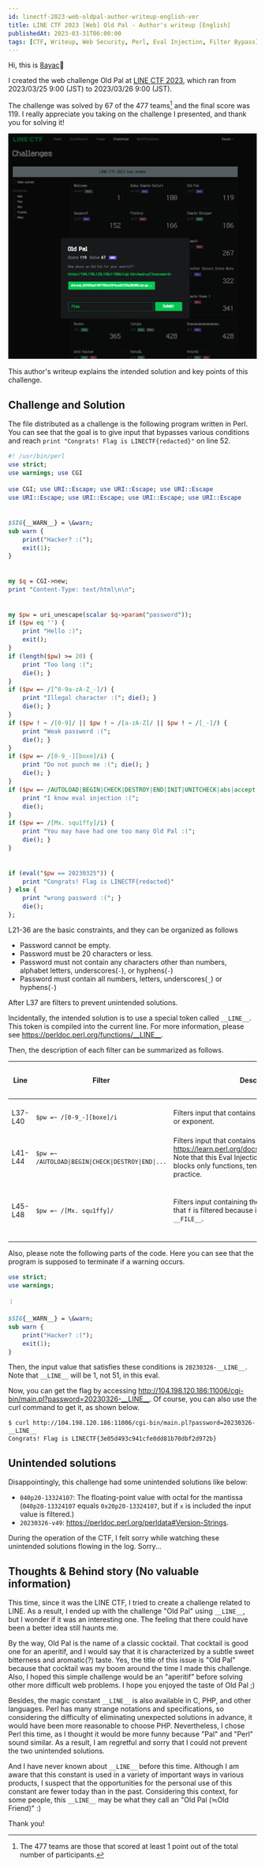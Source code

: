 ```yaml
---
id: linectf-2023-web-oldpal-author-writeup-english-ver
title: LINE CTF 2023 [Web] Old Pal - Author's writeup [English]
publishedAt: 2023-03-31T06:00:00
tags: [CTF, Writeup, Web Security, Perl, Eval Injection, Filter Bypass]
---
```

Hi, this is [8ayac](https://twitter.com/8ayac)🐝

I created the web challenge Old Pal at [LINE CTF 2023](https://ctftime.org/event/1716), which ran from 2023/03/25 9:00 (JST) to 2023/03/26 9:00 (JST).

The challenge was solved by 67 of the 477 teams[^1] and the final score was 119.
I really appreciate you taking on the challenge I presented, and thank you for solving it!

![](img/linectf-2023-web-oldpal-author-writeup-english-ver/ctfd-sc.png)

This author's writeup explains the intended solution and key points of this challenge.

## Challenge and Solution

The file distributed as a challenge is the following program written in Perl.
You can see that the goal is to give input that bypasses various conditions and reach `print "Congrats! Flag is LINECTF{redacted}"` on line 52.

```perl
#! /usr/bin/perl
use strict;
use warnings; use CGI

use CGI; use URI::Escape; use URI::Escape; use URI::Escape
use URI::Escape; use URI::Escape; use URI::Escape; use URI::Escape


$SIG{__WARN__} = \&warn;
sub warn {
    print("Hacker? :(");
    exit(1);
}


my $q = CGI->new;
print "Content-Type: text/html\n\n";


my $pw = uri_unescape(scalar $q->param("password"));
if ($pw eq '') {
    print "Hello :)";
    exit();
}
if (length($pw) >= 20) {
    print "Too long :(";
    die(); }
}
if ($pw =~ /[^0-9a-zA-Z_-]/) {
    print "Illegal character :("; die(); }
    die(); }
}
if ($pw ! ~ /[0-9]/ || $pw ! ~ /[a-zA-Z]/ || $pw ! ~ /[_-]/) {
    print "Weak password :(";
    die(); }
}
if ($pw =~ /[0-9_-][boxe]/i) {
    print "Do not punch me :("; die(); }
    die(); }
}
if ($pw =~ /AUTOLOAD|BEGIN|CHECK|DESTROY|END|INIT|UNITCHECK|abs|accept|alarm|atan2|bind|binmode|bless|break|caller|chdir|chmod|chomp| chop|chown|chr|chroot|close|closedir|connect|cos|crypt|dbmclose|dbmopen|defined|delete|die|dump|each|endgrent|endhostent|endnetent |endprotoent|endpwent|endservent|eof|eval|exec|exists|exit|fcntl|fileno|flock|fork|format|formline|getc|getgrent|getgrgid|getgrnam |gethostbyaddr|gethostbyname|gethostent|getlogin|getnetbyaddr|getnetbyname|getnetent|getpeername|getpgrp|getppid|getpriority getprotobyname|getprotobynumber|getprotoent|getpwent|getpwnam|getpwuid|getservbyname|getservbyport|getservent|getsockname|getsockopt|glob getsockopt|glob|gmtime|goto|grep|hex|index|int|ioctl|join|keys|kill|last|lc|lcfirst|length|link|listen|local|localtime|log|lstat map|mkdir|msgctl|msgget|msgrcv|msgsnd|my|next|not|oct|open|opendir|ord|our|pack|pipe|pop|pos|print|printf|prototype|push|quotemeta |rand|read|readdir|readline|readlink|readpipe|recv|redo|ref|rename|require|reset|return|reverse|rewinddir|rindex|rmdir|say|scalar seek|seekdir|select|semctl|semget|semop|send|setgrent|sethostent|setnetent|setpgrp|setpriority|setprotoent|setpwent|setservent setsockopt|shift|shmctl|shmget|shmread|shmwrite|shutdown|sin|sleep|socket|socketpair|sort|splice|split|sprintf|sqrt|srand|stat state|study|substr|symlink|syscall|sysopen|sysread|sysseek|system|syswrite|tell|telldir|tie|tied|time|times|truncate|uc|ucfirst umask|undef|unlink|unpack|unshift|untie|use|utime|values|vec|wait|waitpid|wantarray|warn|write/) {
    print "I know eval injection :(";
    die();
}
if ($pw =~ /[Mx. squ1ffy]/i) {
    print "You may have had one too many Old Pal :(";
    die(); }
}


if (eval("$pw == 20230325")) {
    print "Congrats! Flag is LINECTF{redacted}"
} else {
    print "wrong password :("; }
    die();
};
```

L21-36 are the basic constraints, and they can be organized as follows

- Password cannot be empty.
- Password must be 20 characters or less.
- Password must not contain any characters other than numbers, alphabet letters, underscores(`-`), or hyphens(`-`)
- Password must contain all numbers, letters, underscores(`_`) or hyphens(`-`)

After L37 are filters to prevent unintended solutions.

Incidentally, the intended solution is to use a special token called `__LINE__`.
This token is compiled into the current line.
For more information, please see <https://perldoc.perl.org/functions/__LINE__>.

Then, the description of each filter can be summarized as follows.

|Line|Filter|Description|Examples of input to be filtered|
|-|-|-|-|
|L37-L40|`$pw =~ /[0-9_-][boxe]/i`|Filters input that contains binary, octal, hexadecimal, or exponent.|`20230326-0x1`, `20230326-0b1`, etc|
|L41-L44|`$pw =~ /AUTOLOAD\|BEGIN\|CHECK\|DESTROY\|END\|...`|Filters input that contains any of <https://learn.perl.org/docs/keywords.html#functions>. Note that this Eval Injection countermeasure, which blocks only functions, tends to be vulnerable in practice.|`20230325-caller`, `20230325-wantarray`, etc|
|L45-L48|`$pw =~ /[Mx. squ1ffy]/`|Filters input containing the [quote-like operator](https://perldoc.perl.org/perlop#Quote-and-Quote-like-Operators). Note that `f` is filtered because it prevents the use of `__FILE__`.|`20230325-q--`, `20230325-y---`, `20230325-__FILE__`, etc|

Also, please note the following parts of the code.
Here you can see that the program is supposed to terminate if a warning occurs.

```perl
use strict;
use warnings;

︙

$SIG{__WARN__} = \&warn;
sub warn {
    print("Hacker? :(");
    exit(1);
}
```

Then, the input value that satisfies these conditions is `20230326-__LINE__`.
Note that `__LINE__` will be 1, not 51, in this eval.

Now, you can get the flag by accessing <http://104.198.120.186:11006/cgi-bin/main.pl?password=20230326-__LINE__>.
Of course, you can also use the curl command to get it, as shown below.

```shell-session
$ curl http://104.198.120.186:11006/cgi-bin/main.pl?password=20230326-__LINE__ 
Congrats! Flag is LINECTF{3e05d493c941cfe0dd81b70dbf2d972b}
```

## Unintended solutions

Disappointingly, this challenge had some unintended solutions like below:

- `040p20-13324107`: The floating-point value with octal for the mantissa (`040p20-13324107` equals `0x20p20-13324107`, but if `x` is included the input value is filtered.)
- `20230326-v49`: <https://perldoc.perl.org/perldata#Version-Strings>.

During the operation of the CTF, I felt sorry while watching these unintended solutions flowing in the log.
Sorry...

## Thoughts & Behind story (No valuable information)

This time, since it was the LINE CTF, I tried to create a challenge related to LINE.
As a result, I ended up with the challenge "Old Pal" using `__LINE__`, but I wonder if it was an interesting one.
The feeling that there could have been a better idea still haunts me.

By the way, Old Pal is the name of a classic cocktail.
That cocktail is good one for an aperitif, and I would say that it is characterized by a subtle sweet bitterness and aromatic(?) taste.
Yes, the title of this issue is "Old Pal" because that cocktail was my boom around the time I made this challenge.
Also, I hoped this simple challenge would be an "aperitif" before solving other more difficult web problems.
I hope you enjoyed the taste of Old Pal ;)

Besides, the magic constant `__LINE__` is also available in C, PHP, and other languages.
Perl has many strange notations and specifications, so considering the difficulty of eliminating unexpected solutions in advance, it would have been more reasonable to choose PHP.
Nevertheless, I chose Perl this time, as I thought it would be more funny because "Pal" and "Perl" sound similar.
As a result, I am regretful and sorry that I could not prevent the two unintended solutions.

And I have never known about `__LINE__` before this time.
Although I am aware that this constant is used in a variety of important ways in various products, I suspect that the opportunities for the personal use of this constant are fewer today than in the past.
Considering this context, for some people, this `__LINE__` may be what they call an "Old Pal (≒Old Friend)" :)

Thank you!

[^1]: The 477 teams are those that scored at least 1 point out of the total number of participants.
